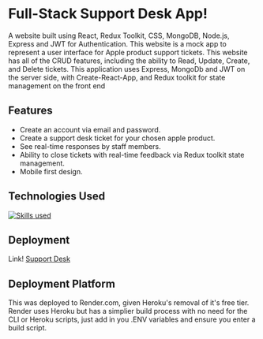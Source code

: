 # Full-Stack Support Desk App!

A website built using React, Redux Toolkit, CSS, MongoDB, Node.js, Express and JWT for Authentication. This website is a mock app to represent a user interface for Apple product support tickets.
This website has all of the CRUD features, including the ability to Read, Update, Create, and Delete tickets. This application uses Express, MongoDb and JWT on the server side, 
with Create-React-App, and Redux toolkit for state management on the front end

## Features

- Create an account via email and password.
- Create a support desk ticket for your chosen apple product. 
- See real-time responses by staff members. 
- Ability to close tickets with real-time feedback via Redux toolkit state management.
- Mobile first design. 

## Technologies Used

[![Skills used](https://skillicons.dev/icons?i=js,html,css,react,nodejs,express,mongodb)](https://skillicons.dev)


## Deployment

Link! [Support Desk](https://venex-support-desk.onrender.com/login)

## Deployment Platform
This was deployed to Render.com, given Heroku's removal of it's free tier. Render uses Heroku but has a simplier build process with no need for the CLI or Heroku
scripts, just add in you .ENV variables and ensure you enter a build script. 
